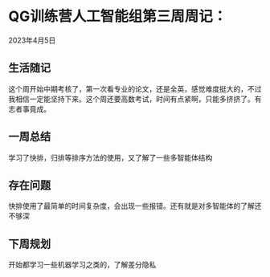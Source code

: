 # QG训练营人工智能组第三周周记：

2023年4月5日

## 生活随记

这个周开始中期考核了，第一次看专业的论文，还是全英，感觉难度挺大的，不过我相信一定能坚持下来。这个周还要高数考试，时间有点紧啊，只能多挤挤了。有志者事竟成。

## 一周总结

学习了快排，归排等排序方法的使用，又了解了一些多智能体结构

## 存在问题

快排使用了最简单的时间复杂度，会出现一些报错。还有就是对多智能体的了解还不够深

## 下周规划

开始都学习一些机器学习之类的，了解差分隐私